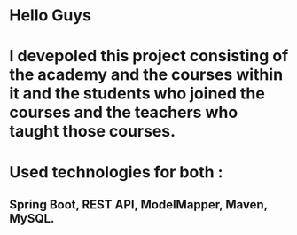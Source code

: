 # Hello Guys
# I devepoled this project consisting of the academy and the courses within it and the students who joined the courses and the teachers who taught those courses.
# Used technologies for both :
## Spring Boot, REST API, ModelMapper, Maven, MySQL.
